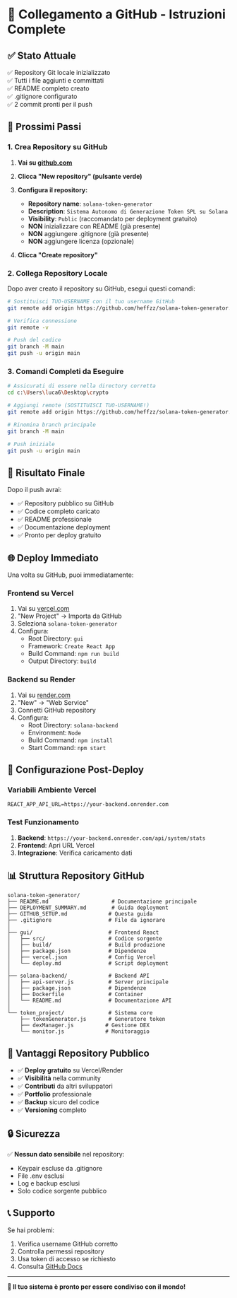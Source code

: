 # 🔗 Collegamento a GitHub - Istruzioni Complete

## ✅ Stato Attuale

✅ Repository Git locale inizializzato  
✅ Tutti i file aggiunti e committati  
✅ README completo creato  
✅ .gitignore configurato  
✅ 2 commit pronti per il push  

## 🚀 Prossimi Passi

### 1. Crea Repository su GitHub

1. **Vai su [github.com](https://github.com)**
2. **Clicca "New repository" (pulsante verde)**
3. **Configura il repository:**
   - **Repository name**: `solana-token-generator`
   - **Description**: `Sistema Autonomo di Generazione Token SPL su Solana`
   - **Visibility**: `Public` (raccomandato per deployment gratuito)
   - **NON** inizializzare con README (già presente)
   - **NON** aggiungere .gitignore (già presente)
   - **NON** aggiungere licenza (opzionale)

4. **Clicca "Create repository"**

### 2. Collega Repository Locale

Dopo aver creato il repository su GitHub, esegui questi comandi:

```bash
# Sostituisci TUO-USERNAME con il tuo username GitHub
git remote add origin https://github.com/heffzz/solana-token-generator.git

# Verifica connessione
git remote -v

# Push del codice
git branch -M main
git push -u origin main
```

### 3. Comandi Completi da Eseguire

```bash
# Assicurati di essere nella directory corretta
cd c:\Users\luca6\Desktop\crypto

# Aggiungi remote (SOSTITUISCI TUO-USERNAME!)
git remote add origin https://github.com/heffzz/solana-token-generator.git

# Rinomina branch principale
git branch -M main

# Push iniziale
git push -u origin main
```

## 🎯 Risultato Finale

Dopo il push avrai:
- ✅ Repository pubblico su GitHub
- ✅ Codice completo caricato
- ✅ README professionale
- ✅ Documentazione deployment
- ✅ Pronto per deploy gratuito

## 🌐 Deploy Immediato

Una volta su GitHub, puoi immediatamente:

### Frontend su Vercel
1. Vai su [vercel.com](https://vercel.com)
2. "New Project" → Importa da GitHub
3. Seleziona `solana-token-generator`
4. Configura:
   - Root Directory: `gui`
   - Framework: `Create React App`
   - Build Command: `npm run build`
   - Output Directory: `build`

### Backend su Render
1. Vai su [render.com](https://render.com)
2. "New" → "Web Service"
3. Connetti GitHub repository
4. Configura:
   - Root Directory: `solana-backend`
   - Environment: `Node`
   - Build Command: `npm install`
   - Start Command: `npm start`

## 🔧 Configurazione Post-Deploy

### Variabili Ambiente Vercel
```
REACT_APP_API_URL=https://your-backend.onrender.com
```

### Test Funzionamento
1. **Backend**: `https://your-backend.onrender.com/api/system/stats`
2. **Frontend**: Apri URL Vercel
3. **Integrazione**: Verifica caricamento dati

## 📊 Struttura Repository GitHub

```
solana-token-generator/
├── README.md                    # Documentazione principale
├── DEPLOYMENT_SUMMARY.md        # Guida deployment
├── GITHUB_SETUP.md             # Questa guida
├── .gitignore                  # File da ignorare
│
├── gui/                        # Frontend React
│   ├── src/                    # Codice sorgente
│   ├── build/                  # Build produzione
│   ├── package.json            # Dipendenze
│   ├── vercel.json             # Config Vercel
│   └── deploy.md               # Script deployment
│
├── solana-backend/             # Backend API
│   ├── api-server.js           # Server principale
│   ├── package.json            # Dipendenze
│   ├── Dockerfile              # Container
│   └── README.md               # Documentazione API
│
└── token_project/              # Sistema core
    ├── tokenGenerator.js       # Generatore token
    ├── dexManager.js          # Gestione DEX
    └── monitor.js             # Monitoraggio
```

## 🎉 Vantaggi Repository Pubblico

- ✅ **Deploy gratuito** su Vercel/Render
- ✅ **Visibilità** nella community
- ✅ **Contributi** da altri sviluppatori
- ✅ **Portfolio** professionale
- ✅ **Backup** sicuro del codice
- ✅ **Versioning** completo

## 🔒 Sicurezza

✅ **Nessun dato sensibile** nel repository:  
- Keypair escluse da .gitignore
- File .env esclusi
- Log e backup esclusi
- Solo codice sorgente pubblico

## 📞 Supporto

Se hai problemi:
1. Verifica username GitHub corretto
2. Controlla permessi repository
3. Usa token di accesso se richiesto
4. Consulta [GitHub Docs](https://docs.github.com)

---

**🚀 Il tuo sistema è pronto per essere condiviso con il mondo!**